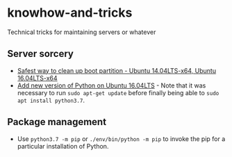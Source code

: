 # knowhow-and-tricks
Technical tricks for maintaining servers or whatever

## Server sorcery
- [Safest way to clean up boot partition - Ubuntu 14.04LTS-x64, Ubuntu 16.04LTS-x64](https://gist.github.com/ipbastola/2760cfc28be62a5ee10036851c654600)
- [Add new version of Python on Ubuntu 16.04LTS](https://linuxize.com/post/how-to-install-python-3-7-on-ubuntu-18-04/) - Note that it was necessary to run `sudo apt-get update` before finally being able to `sudo apt install python3.7`.

## Package management
- Use `python3.7 -m pip` or `./env/bin/python -m pip` to invoke the pip for a particular installation of Python.
